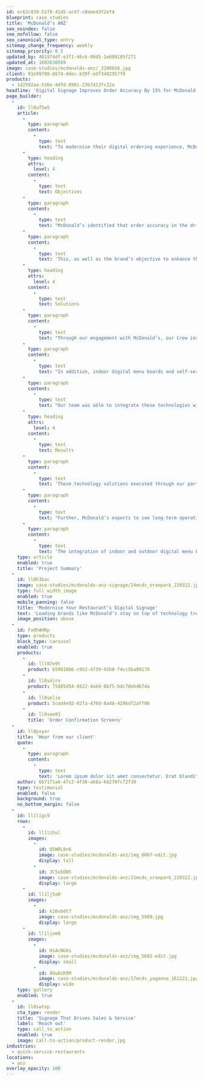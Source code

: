 ```yaml
---
id: ec62c839-52f8-41d5-ac47-c8aee43f2ef4
blueprint: case_studies
title: 'McDonald’s ANZ'
seo_noindex: false
seo_nofollow: false
seo_canonical_type: entry
sitemap_change_frequency: weekly
sitemap_priority: 0.5
updated_by: 481974df-e3f1-46c6-9945-1e609185f271
updated_at: 1692630569
image: case-studies/mcdonalds-anz/_3280016.jpg
client: 91e99798-6674-4dec-b39f-edf3482957f9
products:
  - 1d2592aa-536e-4dfd-8901-23b7413fc22a
headline: 'Digital Signage Improves Order Accuracy By 15% for McDonald’s ANZ'
page_builder:
  -
    id: ll0uf5w5
    article:
      -
        type: paragraph
        content:
          -
            type: text
            text: "To modernise their digital ordering experience, McDonald's ANZ transitioned from static to both, indoor and outdoor digital menu boards, in addition to implementing the introduction of self-serve kiosks.\_"
      -
        type: heading
        attrs:
          level: 4
        content:
          -
            type: text
            text: Objectives
      -
        type: paragraph
        content:
          -
            type: text
            text: "McDonald’s identified that order accuracy in the drive thru was lower than desired, which slowed down the speed of service and impacted the overall drive thru experience.\_\_"
      -
        type: paragraph
        content:
          -
            type: text
            text: 'This, as well as the brand’s objective to enhance the customer experience, and leverage new technology, led the fast food leader to move away from their formerly static signage and implement more modern, relevant digital solutions.'
      -
        type: heading
        attrs:
          level: 4
        content:
          -
            type: text
            text: Solutions
      -
        type: paragraph
        content:
          -
            type: text
            text: "Through our engagement with McDonald’s, our Crew installed outdoor digital menu boards and order confirmation screens at more than 800+ locations as part of the brand’s “ask, ask, tell” initiative, which sought to improve their customer experience. The order confirmation units played a particularly helpful role in presenting customers with their orders at a second point in the drive thru lane, resulting in a higher degree of accuracy.\_"
      -
        type: paragraph
        content:
          -
            type: text
            text: "In addition, indoor digital menu boards and self-serve kiosks were introduced at more than 1,000+ of the brand’s retail storefronts.\_"
      -
        type: paragraph
        content:
          -
            type: text
            text: "Our team was able to integrate these technologies with McDonald’s existing point-of-sale system, as well as deploy a suggestion engine that presented customers with additional items that would complement their orders.\_"
      -
        type: heading
        attrs:
          level: 4
        content:
          -
            type: text
            text: Results
      -
        type: paragraph
        content:
          -
            type: text
            text: 'These technology solutions executed through our partnership with McDonald’s drove an uplift in the brand’s drive thru sales, whilst improving order accuracy by 15%.'
      -
        type: paragraph
        content:
          -
            type: text
            text: "Further, McDonald’s expects to see long-term operational improvements and cost-savings, thanks to efficiencies built into their new technology.\_"
      -
        type: paragraph
        content:
          -
            type: text
            text: 'The integration of indoor and outdoor digital menu board solutions with their existing point-of-sale system enabled McDonald’s to make real-time pricing changes and roll out a national pricing structure. Simplifying content updates has also allowed the brand’s campaign cycles to increase, which provided a positive return on sales.'
    type: article
    enabled: true
    title: 'Project Summary'
  -
    id: ll0h3bac
    image: case-studies/mcdonalds-anz-signage/24mcds_oranpark_220322.jpg
    type: full_width_image
    enabled: true
    mobile_panning: false
    title: 'Modernise Your Restaurant’s Digital Signage'
    text: 'Leading brands like McDonald’s stay on top of technology trends by modernising static signage with dynamic, engaging digital solutions – and you can too. Get in touch if you’d like us to help solve your specific signage challenges and drive the greatest ROI for your brand.'
    image_position: above
  -
    id: FxOhAHRp
    type: products
    block_type: carousel
    enabled: true
    products:
      -
        id: lll07e9t
        product: b59018b6-c952-4739-92b0-f4cc5ba09170
      -
        id: ll0sdjrv
        product: 75485d54-8422-4ab9-8bf5-bdc70eb4b74a
      -
        id: ll0selie
        product: 5cad4e92-02fa-476d-8ad8-429bdf2aff00
      -
        id: ll0sem93
        title: 'Order Confirmation Screens'
  -
    id: ll0pxyor
    title: 'Hear from our client'
    quote:
      -
        type: paragraph
        content:
          -
            type: text
            text: 'Lorem ipsum dolor sit amet consectetur. Erat blandit ultricies pharetra semper eget consequat. Sollicitudin id neque quam sed diam. Amet tortor cursus amet ullamcorper et massa consequat ornare vulputate. Sit quis venenatis tempor est mi adipiscing nec. Aliquam vel sit interdum ut cursus et sit lacus nunc.'
    author: 6b7171a6-47c2-4f30-a68a-66270fc72f30
    type: testimonial
    enabled: false
    background: true
    no_bottom_margin: false
  -
    id: ll1ligc9
    rows:
      -
        id: ll1lihul
        images:
          -
            id: QSWOL8n6
            image: case-studies/mcdonalds-anz/img_6067-edit.jpg
            display: tall
          -
            id: JC5xEOB5
            image: case-studies/mcdonalds-anz/21mcds_oranpark_220322.jpg
            display: large
      -
        id: ll1lj5o0
        images:
          -
            id: k26vbdt7
            image: case-studies/mcdonalds-anz/img_5989.jpg
            display: large
      -
        id: ll1ljom9
        images:
          -
            id: HiAcNGXs
            image: case-studies/mcdonalds-anz/img_5601-edit.jpg
            display: small
          -
            id: 8OuOiK0M
            image: case-studies/mcdonalds-anz/17mcds_yagoona_161221.jpg
            display: wide
    type: gallery
    enabled: true
  -
    id: ll0swtop
    cta_type: render
    title: 'Signage That Drives Sales & Service'
    label: 'Reach out'
    type: call_to_action
    enabled: true
    image: call-to-action/product-render.jpg
industries:
  - quick-service-restaurants
locations:
  - anz
overlay_opacity: 100
---
```

